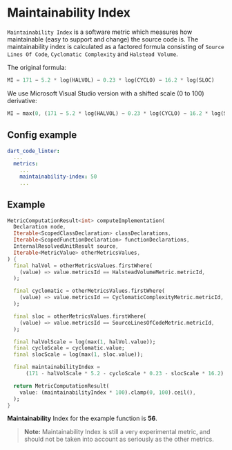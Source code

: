 # Maintainability Index
`Maintainability Index` is a software metric which measures how maintainable (easy to support and change) the source code is. The maintainability index is calculated as a factored formula consisting of `Source Lines Of Code`, `Cyclomatic Complexity` and `Halstead Volume`.

The original formula:
```dart
MI = 171 − 5.2 * log(HALVOL) − 0.23 * log(CYCLO) − 16.2 * log(SLOC)
```
We use Microsoft Visual Studio version with a shifted scale (0 to 100) derivative:
```dart
MI = max(0, (171 − 5.2 * log(HALVOL) − 0.23 * log(CYCLO) − 16.2 * log(SLOC)) * 100 / 171)
```
## Config example
```yaml
dart_code_linter:
  ...
  metrics:
    ...
    maintainability-index: 50
    ...
```
## Example
```dart
MetricComputationResult<int> computeImplementation(
  Declaration node,
  Iterable<ScopedClassDeclaration> classDeclarations,
  Iterable<ScopedFunctionDeclaration> functionDeclarations,
  InternalResolvedUnitResult source,
  Iterable<MetricValue> otherMetricsValues,
) {
  final halVol = otherMetricsValues.firstWhere(
    (value) => value.metricsId == HalsteadVolumeMetric.metricId,
  );

  final cyclomatic = otherMetricsValues.firstWhere(
    (value) => value.metricsId == CyclomaticComplexityMetric.metricId,
  );

  final sloc = otherMetricsValues.firstWhere(
    (value) => value.metricsId == SourceLinesOfCodeMetric.metricId,
  );

  final halVolScale = log(max(1, halVol.value));
  final cycloScale = cyclomatic.value;
  final slocScale = log(max(1, sloc.value));

  final maintainabilityIndex =
      (171 - halVolScale * 5.2 - cycloScale * 0.23 - slocScale * 16.2) / 171;

  return MetricComputationResult(
    value: (maintainabilityIndex * 100).clamp(0, 100).ceil(),
  );
}
```

**Maintainability** Index for the example function is **56**.

> **Note:** Maintainability Index is still a very experimental metric, and should not be taken into account as seriously as the other metrics.
